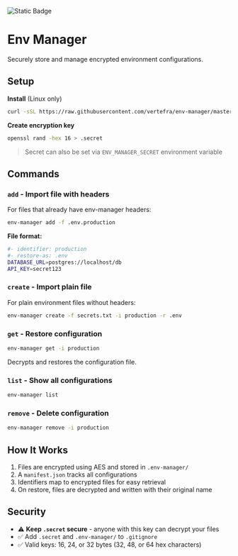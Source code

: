 ![Static Badge](https://img.shields.io/badge/version-0.1.0-blue?style=flat&label=version&labelColor=darkblue&color=black)

# Env Manager

Securely store and manage encrypted environment configurations.

## Setup

**Install** (Linux only)
```bash
curl -sSL https://raw.githubusercontent.com/vertefra/env-manager/master/install.sh | bash
```

**Create encryption key**
```bash
openssl rand -hex 16 > .secret
```
> Secret can also be set via `ENV_MANAGER_SECRET` environment variable

## Commands

### `add` - Import file with headers
For files that already have env-manager headers:
```bash
env-manager add -f .env.production
```

**File format:**
```bash
#- identifier: production
#- restore-as: .env
DATABASE_URL=postgres://localhost/db
API_KEY=secret123
```

### `create` - Import plain file
For plain environment files without headers:
```bash
env-manager create -f secrets.txt -i production -r .env
```

### `get` - Restore configuration
```bash
env-manager get -i production
```
Decrypts and restores the configuration file.

### `list` - Show all configurations
```bash
env-manager list
```

### `remove` - Delete configuration
```bash
env-manager remove -i production
```

## How It Works

1. Files are encrypted using AES and stored in `.env-manager/`
2. A `manifest.json` tracks all configurations
3. Identifiers map to encrypted files for easy retrieval
4. On restore, files are decrypted and written with their original name

## Security

- ⚠️ **Keep `.secret` secure** - anyone with this key can decrypt your files
- ✅ Add `.secret` and `.env-manager/` to `.gitignore`
- ✅ Valid keys: 16, 24, or 32 bytes (32, 48, or 64 hex characters)
